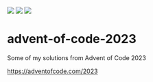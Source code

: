 ![](https://img.shields.io/badge/day%20📅-25-blue)
![](https://img.shields.io/badge/days%20completed-9-red)
![](https://img.shields.io/badge/stars%20⭐-18-yellow)

# advent-of-code-2023

Some of my solutions from Advent of Code 2023

https://adventofcode.com/2023